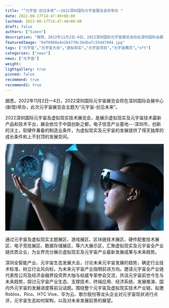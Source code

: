 ```yaml
---
title: "“元宇宙-创见未来”——2022深圳国际元宇宙展览会将举办 "
date: 2022-08-17T14:47:40+08:00
lastmod: 2022-08-17T14:47:40+08:00
draft: false
authors: ["Simon"]
description: "据悉，2022年11月2日—4日，2022深圳国际元宇宙展览会将在深圳国际会展中心(新馆)举办，此次元宇宙展览会主题为“元宇宙-创见未来”。"
featuredImage: "b4f0980e4e2b4770c36dbafc554d79d4.jpg"
tags: ["元宇宙","元宇宙大会","虚拟现实","元宇宙项目","元宇宙概念","nft"]
categories: ["news"]
news: ["元宇宙"]
weight: 
lightgallery: true
pinned: false
recommend: true
recommend1: true
---
```


据悉，2022年11月2日—4日，2022深圳国际元宇宙展览会将在深圳国际会展中心(新馆)举办，此次元宇宙展览会主题为“元宇宙-创见未来”。

2022深圳国际元宇宙及虚拟现实技术展览会，是展示虚拟现实及元宇宙技术最新产品和技术平台，展会依位于中国创新之都，电子信息产业基地---深圳市，创新的沃土，软硬件兼备的制造业条件，为虚拟现实及元宇宙的发展提供了得天独厚的成长条件和上不封顶的发展空间。

![配图](ef86e1557f28ab16c01e961c575bf9b5.jpeg)

通过元宇宙及虚拟现实主题展区、游戏展区、区块链技术展区、硬件配套技术展区、电子竞技展区、数据存储展区、等六大展示区，汇聚虚拟现实及元宇宙全产业链优质企业，为业界充分展示虚拟现实及元宇宙产业最新发展成果与未来趋势。

深圳全智能产业、元宇宙生态发展大会，讨论未来元宇宙发展的趋势，确定行业技术标准，树立行业风向标，为未来元宇宙产业指明前进方向。邀请元宇宙全产业链代表性公司及经济金融界投资界大咖与权威专家参会交流，共话元宇宙前世今生与未来趋势，探讨元宇宙产业生态、支撑技术、终端应用、经济系统、发展推演、国内外元宇宙的发展进度等前沿话题。围绕整个元宇宙及虚拟现实技术产业链，拟邀Roblox、Pico、HTC Vive、华为云、歌尔股份等龙头企业对元宇宙现状进行点评，元宇宙生态如何架构，以及对未来发展前景的展望。